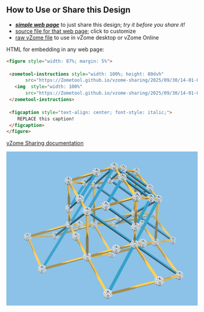 
## How to Use or Share this Design

 - [***simple web page***](<https://Zometool.github.io/vzome-sharing/2025/09/30/14-01-04-p21-BeeHouse/>) to just share this design; *try it before you share it!*
 - [source file for that web page](<https://github.com/Zometool/vzome-sharing/edit/main/2025/09/30/14-01-04-p21-BeeHouse/index.md>); click to customize
 - [raw vZome file](<https://raw.githubusercontent.com/Zometool/vzome-sharing/main/2025/09/30/14-01-04-p21-BeeHouse/p21-BeeHouse.vZome>) to use in vZome desktop or vZome Online
 
 HTML for embedding in any web page:
 ```html
<figure style="width: 87%; margin: 5%">
  
  <zometool-instructions style="width: 100%; height: 80dvh"
        src="https://Zometool.github.io/vzome-sharing/2025/09/30/14-01-04-p21-BeeHouse/p21-BeeHouse.vZome" >
    <img  style="width: 100%"
        src="https://Zometool.github.io/vzome-sharing/2025/09/30/14-01-04-p21-BeeHouse/p21-BeeHouse.png" >
  </zometool-instructions>

  <figcaption style="text-align: center; font-style: italic;">
     REPLACE this caption!
  </figcaption>
</figure>

 ```

[vZome Sharing documentation](https://vzome.github.io/vzome/sharing.html#how-it-works)

![Image](<p21-BeeHouse.png>)

